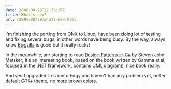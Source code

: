 ```yaml
---
date: 2006-08-29T22:38:15Z
title: What's new?
url: /2006/08/29/whats-new.html
---
```


<p>I'm finishing the porting from QNX to Linux, have been doing lot of testing and fixing several bugs, in other words have being busy. By the way, always know <a href="http://www.bugzilla.org">Bugzilla</a> is good but it really rocks!</p>
<p>In the meanwhile, am starting to read <a href="http://www.amazon.com/Design-Patterns-C/dp/0321126971/sr=8-1/qid=1156908408/ref=pd_bbs_1/102-8233492-7025750?ie=UTF8">Design Patterns in C#</a> by Steven John Metsker, it's an interesting book, based on the book written by Gamma et al, focused in the .NET framework, contains UML diagrams, nice book really.</p>
<p>And yes I upgraded to Ubuntu Edgy and haven't had any problem yet, better default GTK+ theme, no more brown colors.</p>
